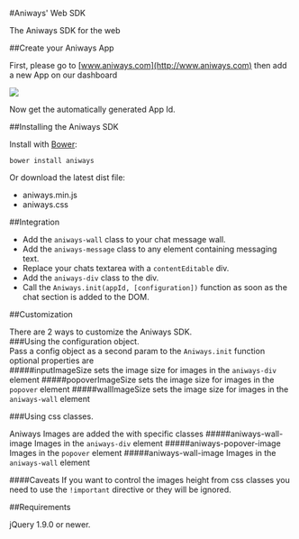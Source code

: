 #Aniways' Web SDK

The Aniways SDK for the web  
    
##Create your Aniways App  

First, please go to [www.aniways.com](http://www.aniways.com) 
then add a new App on our dashboard

![](http://www.aniways.com/ckeditor_assets/pictures/65/content_add-app.jpg)  


Now get the automatically generated App Id.

##Installing the Aniways SDK  


Install with [Bower](http://www.bower.io):  

	bower install aniways

Or download the latest dist file:  
  
* aniways.min.js
* aniways.css


##Integration

* Add the `aniways-wall` class to your chat message wall.
* Add the `aniways-message` class to any element containing messaging text.
* Replace your chats textarea with a `contentEditable` div.
* Add the `aniways-div` class to the div.
* Call the `Aniways.init(appId, [configuration])` function as soon as the chat section is added to the DOM.

##Customization

There are 2 ways to customize the Aniways SDK.  
###Using the configuration object.  
Pass a config object as a second param to the `Aniways.init` function
optional properties are  
#####inputImageSize
sets the image size for images in the `aniways-div` element
#####popoverImageSize
sets the image size for images in the `popover` element
#####wallImageSize
sets the image size for images in the `aniways-wall` element

###Using css classes.

Aniways Images are added the with specific classes
#####aniways-wall-image
Images in the `aniways-div` element
#####aniways-popover-image
Images in the `popover` element
#####aniways-wall-image
Images in the `aniways-wall` element

####Caveats
If you want to control the images height from css classes you need to use the `!important` directive or they will be ignored.

##Requirements

jQuery 1.9.0 or newer.
